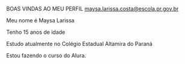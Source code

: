 BOAS VINDAS AO MEU PERFIL
maysa.larissa.costa@escola.pr.gov.br

Meu nome é Maysa Larissa

Tenho 15 anos de idade 

Estudo atualmente no Colégio Estadual Altamira do Paraná

Estou fazendo o curso do Alura.



